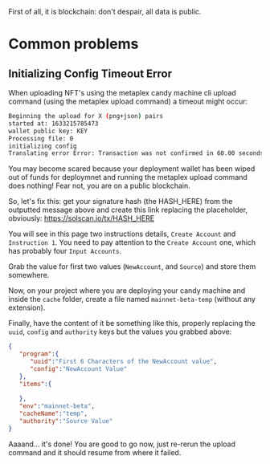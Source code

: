 First of all, it is blockchain: don't despair, all data is public.

# Common problems

## Initializing Config Timeout Error

When uploading NFT's using the metaplex candy machine cli upload command (using the metaplex upload command) a timeout might occur:

```bash
Beginning the upload for X (png+json) pairs
started at: 1633215785473
wallet public key: KEY
Processing file: 0
initializing config
Translating error Error: Transaction was not confirmed in 60.00 seconds. It is unknown if it succeeded or failed. Check signature HASH_HERE using the Solana Explorer or CLI tools.
```

You may become scared because your deployment wallet has been wiped out of funds for deploymnet and running the metaplex upload command does nothing! Fear not, you are on a public blockchain. 

So, let's fix this: get your signature hash (the HASH_HERE) from the outputted message above and create this link replacing the placeholder, obviously: https://solscan.io/tx/HASH_HERE

You will see in this page two instructions details, `Create Account` and `Instruction 1`. You need to pay attention to the `Create Account` one, which has probably four `Input Accounts`. 

Grab the value for first two values (`NewAccount`, and `Source`) and store them somewhere. 


Now, on your project where you are deploying your candy machine and inside the `cache` folder, create a file named `mainnet-beta-temp` (without any extension). 

Finally, have the content of it be something like this, properly replacing the `uuid`, `config` and `authority` keys but the values you grabbed above:

```json
{
   "program":{
      "uuid":"First 6 Characters of the NewAccount value",
      "config":"NewAccount Value"
   },
   "items":{
      
   },
   "env":"mainnet-beta",
   "cacheName":"temp",
   "authority":"Source Value"
}

```

Aaaand... it's done! You are good to go now, just re-rerun the upload command and it should resume from where it failed.
